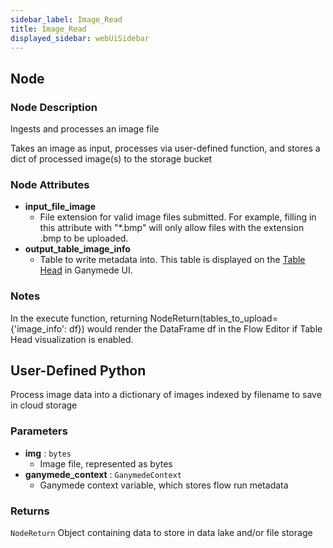 ```yaml
---
sidebar_label: Image_Read
title: Image_Read
displayed_sidebar: webUiSidebar
---
```


## Node

### Node Description

Ingests and processes an image file

Takes an image as input, processes via user-defined function, and stores a dict of processed
image(s) to the storage bucket

### Node Attributes

- **input_file_image**
  - File extension for valid image files submitted.  For example, filling in this attribute with "*.bmp" will only allow files with the extension .bmp to be uploaded.
- **output_table_image_info**
  - Table to write metadata into.  This table is displayed on the [Table Head](https://docs.ganymede.bio/app/intro/Concepts#table-head) in Ganymede UI.

### Notes

In the execute function, returning NodeReturn(tables_to_upload=\{'image_info': df\}) would render the DataFrame df in the Flow Editor if Table Head visualization is enabled.

## User-Defined Python

Process image data into a dictionary of images indexed by filename to save in cloud storage

### Parameters

- **img** : `bytes`
  - Image file, represented as bytes
- **ganymede_context** : `GanymedeContext`
  - Ganymede context variable, which stores flow run metadata

### Returns

`NodeReturn`
  Object containing data to store in data lake and/or file storage
